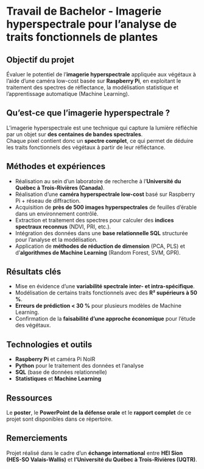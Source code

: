 # Travail de Bachelor - Imagerie hyperspectrale pour l’analyse de traits fonctionnels de plantes

## Objectif du projet
Évaluer le potentiel de l’**imagerie hyperspectrale** appliquée aux végétaux à l’aide d’une caméra low-cost basée sur **Raspberry Pi**, en exploitant le traitement des spectres de réflectance, la modélisation statistique et l’apprentissage automatique (Machine Learning).

## Qu’est-ce que l’imagerie hyperspectrale ?
L’imagerie hyperspectrale est une technique qui capture la lumière réfléchie par un objet sur **des centaines de bandes spectrales**.  
Chaque pixel contient donc un **spectre complet**, ce qui permet de déduire les traits fonctionnels des végétaux à partir de leur réfléctance. 

## Méthodes et expériences
- Réalisation au sein d’un laboratoire de recherche à l’**Université du Québec à Trois-Rivières (Canada)**.  
- Réalisation d’une **caméra hyperspectrale low-cost** basé sur Raspberry Pi + réseau de diffraction.  
- Acquisition de **près de 500 images hyperspectrales** de feuilles d’érable dans un environnement contrôlé.  
- Extraction et traitement des spectres pour calculer des **indices spectraux reconnus** (NDVI, PRI, etc.).  
- Intégration des données dans une **base relationnelle SQL** structurée pour l’analyse et la modélisation.  
- Application de **méthodes de réduction de dimension** (PCA, PLS) et d’**algorithmes de Machine Learning** (Random Forest, SVM, GPR).

## Résultats clés
- Mise en évidence d’une **variabilité spectrale inter- et intra-spécifique**.  
- Modélisation de certains traits fonctionnels avec des **R² supérieurs à 50 %**.  
- **Erreurs de prédiction < 30 %** pour plusieurs modèles de Machine Learning.  
- Confirmation de la **faisabilité d’une approche économique** pour l’étude des végétaux.

## Technologies et outils
- **Raspberry Pi** et caméra Pi NoIR  
- **Python** pour le traitement des données et l’analyse  
- **SQL** (base de données relationnelle)  
- **Statistiques** et **Machine Learning**

## Ressources
Le **poster**, le **PowerPoint de la défense orale** et le **rapport complet** de ce projet sont disponibles dans ce répertoire. 

## Remerciements
Projet réalisé dans le cadre d’un **échange international** entre **HEI Sion (HES-SO Valais-Wallis)** et **l’Université du Québec à Trois-Rivières (UQTR)**.

